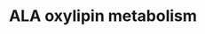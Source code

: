 ---
annotations:
- id: PW:0000002
  parent: classic metabolic pathway
  type: Pathway Ontology
  value: classic metabolic pathway
- id: PW:0000010
  parent: classic metabolic pathway
  type: Pathway Ontology
  value: lipid metabolic pathway
authors:
- Lcayer
- Mkutmon
- AlexanderPico
- Khanspers
description: Alpha-Linolenic acid (ALA) oxylipin metabolism by ALOX5, ALOX15, and
  cytochrome P450.
last-edited: 2023-06-01
organisms:
- Homo sapiens
redirect_from:
- /index.php/Pathway:WP5136
- /instance/WP5136
- /instance/WP5136_r126553
revision: r126553
schema-jsonld:
- '@context': https://schema.org/
  '@id': https://wikipathways.github.io/pathways/WP5136.html
  '@type': Dataset
  creator:
    '@type': Organization
    name: WikiPathways
  description: Alpha-Linolenic acid (ALA) oxylipin metabolism by ALOX5, ALOX15, and
    cytochrome P450.
  keywords:
  - 12(13)-EpODE
  - 12,13-DiHODE
  - 13-HOTrE
  - 13-HpOTrE
  - 15(16)-EpODE
  - 15,16-DiHODE
  - 9(10)-EpODE
  - 9(S)-HpOTrE
  - 9,10-DiHODE
  - 9-HOTrE
  - 9-OxoOTrE
  - ALOX15
  - ALOX5
  - cytochrome P450
  - sEH
  - α-Linolenic acid
  license: CC0
  name: ALA oxylipin metabolism
seo: CreativeWork
title: ALA oxylipin metabolism
wpid: WP5136
---
